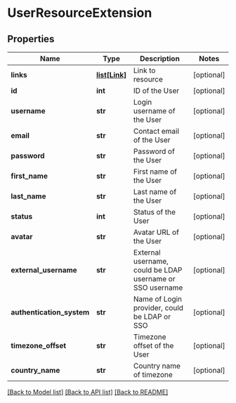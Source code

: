 # UserResourceExtension

## Properties
Name | Type | Description | Notes
------------ | ------------- | ------------- | -------------
**links** | [**list[Link]**](Link.md) | Link to resource | [optional] 
**id** | **int** | ID of the User | [optional] 
**username** | **str** | Login username of the User | [optional] 
**email** | **str** | Contact email of the User | [optional] 
**password** | **str** | Password of the User | [optional] 
**first_name** | **str** | First name of the User | [optional] 
**last_name** | **str** | Last name of the User | [optional] 
**status** | **int** | Status of the User | [optional] 
**avatar** | **str** | Avatar URL of the User | [optional] 
**external_username** | **str** | External username, could be LDAP username or SSO username | [optional] 
**authentication_system** | **str** | Name of Login provider, could be LDAP or SSO | [optional] 
**timezone_offset** | **str** | Timezone offset of the User | [optional] 
**country_name** | **str** | Country name of timezone | [optional] 

[[Back to Model list]](../README.md#documentation-for-models) [[Back to API list]](../README.md#documentation-for-api-endpoints) [[Back to README]](../README.md)


